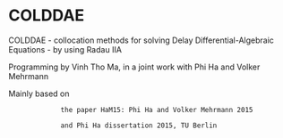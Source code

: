 COLDDAE
=======

COLDDAE - collocation methods for solving Delay Differential-Algebraic Equations - by using Radau IIA

Programming by Vinh Tho Ma, in a joint work with Phi Ha and Volker Mehrmann

Mainly based on 
             
                 the paper HaM15: Phi Ha and Volker Mehrmann 2015

                 and Phi Ha dissertation 2015, TU Berlin  
